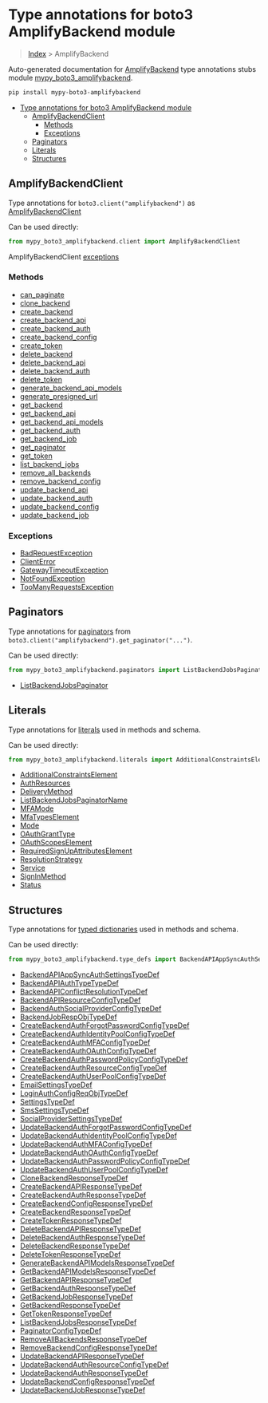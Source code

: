# Type annotations for boto3 AmplifyBackend module

> [Index](../index.md) > AmplifyBackend

Auto-generated documentation for [AmplifyBackend](https://boto3.amazonaws.com/v1/documentation/api/latest/reference/services/amplifybackend.html#AmplifyBackend)
type annotations stubs module [mypy_boto3_amplifybackend](https://pypi.org/project/mypy-boto3-amplifybackend/).

```bash
pip install mypy-boto3-amplifybackend
```

- [Type annotations for boto3 AmplifyBackend module](#type-annotations-for-boto3-amplifybackend-module)
  - [AmplifyBackendClient](#amplifybackendclient)
    - [Methods](#methods)
    - [Exceptions](#exceptions)
  - [Paginators](#paginators)
  - [Literals](#literals)
  - [Structures](#structures)

## AmplifyBackendClient

Type annotations for  `boto3.client("amplifybackend")` as [AmplifyBackendClient](./client.md)

Can be used directly:

```python
from mypy_boto3_amplifybackend.client import AmplifyBackendClient
```


AmplifyBackendClient [exceptions](./client.md#exceptions)



### Methods
- [can_paginate](./client.md#can-paginate)
- [clone_backend](./client.md#clone-backend)
- [create_backend](./client.md#create-backend)
- [create_backend_api](./client.md#create-backend-api)
- [create_backend_auth](./client.md#create-backend-auth)
- [create_backend_config](./client.md#create-backend-config)
- [create_token](./client.md#create-token)
- [delete_backend](./client.md#delete-backend)
- [delete_backend_api](./client.md#delete-backend-api)
- [delete_backend_auth](./client.md#delete-backend-auth)
- [delete_token](./client.md#delete-token)
- [generate_backend_api_models](./client.md#generate-backend-api-models)
- [generate_presigned_url](./client.md#generate-presigned-url)
- [get_backend](./client.md#get-backend)
- [get_backend_api](./client.md#get-backend-api)
- [get_backend_api_models](./client.md#get-backend-api-models)
- [get_backend_auth](./client.md#get-backend-auth)
- [get_backend_job](./client.md#get-backend-job)
- [get_paginator](./client.md#get-paginator)
- [get_token](./client.md#get-token)
- [list_backend_jobs](./client.md#list-backend-jobs)
- [remove_all_backends](./client.md#remove-all-backends)
- [remove_backend_config](./client.md#remove-backend-config)
- [update_backend_api](./client.md#update-backend-api)
- [update_backend_auth](./client.md#update-backend-auth)
- [update_backend_config](./client.md#update-backend-config)
- [update_backend_job](./client.md#update-backend-job)




### Exceptions
- [BadRequestException](./client.md#badrequestexception)
- [ClientError](./client.md#clienterror)
- [GatewayTimeoutException](./client.md#gatewaytimeoutexception)
- [NotFoundException](./client.md#notfoundexception)
- [TooManyRequestsException](./client.md#toomanyrequestsexception)






## Paginators

Type annotations for [paginators](./paginators.md) from `boto3.client("amplifybackend").get_paginator("...")`.

Can be used directly:

```python
from mypy_boto3_amplifybackend.paginators import ListBackendJobsPaginator, ...
```

- [ListBackendJobsPaginator](./paginators.md#listbackendjobspaginator)






## Literals

Type annotations for [literals](./literals.md) used in methods and schema.

Can be used directly:

```python
from mypy_boto3_amplifybackend.literals import AdditionalConstraintsElement, ...
```

- [AdditionalConstraintsElement](./literals.md#additionalconstraintselement)
- [AuthResources](./literals.md#authresources)
- [DeliveryMethod](./literals.md#deliverymethod)
- [ListBackendJobsPaginatorName](./literals.md#listbackendjobspaginatorname)
- [MFAMode](./literals.md#mfamode)
- [MfaTypesElement](./literals.md#mfatypeselement)
- [Mode](./literals.md#mode)
- [OAuthGrantType](./literals.md#oauthgranttype)
- [OAuthScopesElement](./literals.md#oauthscopeselement)
- [RequiredSignUpAttributesElement](./literals.md#requiredsignupattributeselement)
- [ResolutionStrategy](./literals.md#resolutionstrategy)
- [Service](./literals.md#service)
- [SignInMethod](./literals.md#signinmethod)
- [Status](./literals.md#status)




## Structures


Type annotations for [typed dictionaries](./type_defs.md) used in methods and schema.

Can be used directly:

```python
from mypy_boto3_amplifybackend.type_defs import BackendAPIAppSyncAuthSettingsTypeDef, ...
```

- [BackendAPIAppSyncAuthSettingsTypeDef](./type_defs.md#backendapiappsyncauthsettingstypedef)
- [BackendAPIAuthTypeTypeDef](./type_defs.md#backendapiauthtypetypedef)
- [BackendAPIConflictResolutionTypeDef](./type_defs.md#backendapiconflictresolutiontypedef)
- [BackendAPIResourceConfigTypeDef](./type_defs.md#backendapiresourceconfigtypedef)
- [BackendAuthSocialProviderConfigTypeDef](./type_defs.md#backendauthsocialproviderconfigtypedef)
- [BackendJobRespObjTypeDef](./type_defs.md#backendjobrespobjtypedef)
- [CreateBackendAuthForgotPasswordConfigTypeDef](./type_defs.md#createbackendauthforgotpasswordconfigtypedef)
- [CreateBackendAuthIdentityPoolConfigTypeDef](./type_defs.md#createbackendauthidentitypoolconfigtypedef)
- [CreateBackendAuthMFAConfigTypeDef](./type_defs.md#createbackendauthmfaconfigtypedef)
- [CreateBackendAuthOAuthConfigTypeDef](./type_defs.md#createbackendauthoauthconfigtypedef)
- [CreateBackendAuthPasswordPolicyConfigTypeDef](./type_defs.md#createbackendauthpasswordpolicyconfigtypedef)
- [CreateBackendAuthResourceConfigTypeDef](./type_defs.md#createbackendauthresourceconfigtypedef)
- [CreateBackendAuthUserPoolConfigTypeDef](./type_defs.md#createbackendauthuserpoolconfigtypedef)
- [EmailSettingsTypeDef](./type_defs.md#emailsettingstypedef)
- [LoginAuthConfigReqObjTypeDef](./type_defs.md#loginauthconfigreqobjtypedef)
- [SettingsTypeDef](./type_defs.md#settingstypedef)
- [SmsSettingsTypeDef](./type_defs.md#smssettingstypedef)
- [SocialProviderSettingsTypeDef](./type_defs.md#socialprovidersettingstypedef)
- [UpdateBackendAuthForgotPasswordConfigTypeDef](./type_defs.md#updatebackendauthforgotpasswordconfigtypedef)
- [UpdateBackendAuthIdentityPoolConfigTypeDef](./type_defs.md#updatebackendauthidentitypoolconfigtypedef)
- [UpdateBackendAuthMFAConfigTypeDef](./type_defs.md#updatebackendauthmfaconfigtypedef)
- [UpdateBackendAuthOAuthConfigTypeDef](./type_defs.md#updatebackendauthoauthconfigtypedef)
- [UpdateBackendAuthPasswordPolicyConfigTypeDef](./type_defs.md#updatebackendauthpasswordpolicyconfigtypedef)
- [UpdateBackendAuthUserPoolConfigTypeDef](./type_defs.md#updatebackendauthuserpoolconfigtypedef)
- [CloneBackendResponseTypeDef](./type_defs.md#clonebackendresponsetypedef)
- [CreateBackendAPIResponseTypeDef](./type_defs.md#createbackendapiresponsetypedef)
- [CreateBackendAuthResponseTypeDef](./type_defs.md#createbackendauthresponsetypedef)
- [CreateBackendConfigResponseTypeDef](./type_defs.md#createbackendconfigresponsetypedef)
- [CreateBackendResponseTypeDef](./type_defs.md#createbackendresponsetypedef)
- [CreateTokenResponseTypeDef](./type_defs.md#createtokenresponsetypedef)
- [DeleteBackendAPIResponseTypeDef](./type_defs.md#deletebackendapiresponsetypedef)
- [DeleteBackendAuthResponseTypeDef](./type_defs.md#deletebackendauthresponsetypedef)
- [DeleteBackendResponseTypeDef](./type_defs.md#deletebackendresponsetypedef)
- [DeleteTokenResponseTypeDef](./type_defs.md#deletetokenresponsetypedef)
- [GenerateBackendAPIModelsResponseTypeDef](./type_defs.md#generatebackendapimodelsresponsetypedef)
- [GetBackendAPIModelsResponseTypeDef](./type_defs.md#getbackendapimodelsresponsetypedef)
- [GetBackendAPIResponseTypeDef](./type_defs.md#getbackendapiresponsetypedef)
- [GetBackendAuthResponseTypeDef](./type_defs.md#getbackendauthresponsetypedef)
- [GetBackendJobResponseTypeDef](./type_defs.md#getbackendjobresponsetypedef)
- [GetBackendResponseTypeDef](./type_defs.md#getbackendresponsetypedef)
- [GetTokenResponseTypeDef](./type_defs.md#gettokenresponsetypedef)
- [ListBackendJobsResponseTypeDef](./type_defs.md#listbackendjobsresponsetypedef)
- [PaginatorConfigTypeDef](./type_defs.md#paginatorconfigtypedef)
- [RemoveAllBackendsResponseTypeDef](./type_defs.md#removeallbackendsresponsetypedef)
- [RemoveBackendConfigResponseTypeDef](./type_defs.md#removebackendconfigresponsetypedef)
- [UpdateBackendAPIResponseTypeDef](./type_defs.md#updatebackendapiresponsetypedef)
- [UpdateBackendAuthResourceConfigTypeDef](./type_defs.md#updatebackendauthresourceconfigtypedef)
- [UpdateBackendAuthResponseTypeDef](./type_defs.md#updatebackendauthresponsetypedef)
- [UpdateBackendConfigResponseTypeDef](./type_defs.md#updatebackendconfigresponsetypedef)
- [UpdateBackendJobResponseTypeDef](./type_defs.md#updatebackendjobresponsetypedef)
